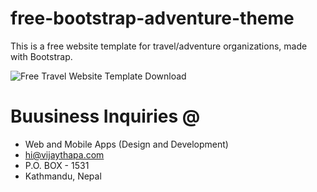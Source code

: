 # free-bootstrap-adventure-theme
This is a free website template for travel/adventure organizations, made with Bootstrap.

![Free Travel Website Template Download](https://2.bp.blogspot.com/-FtGxzUowN3w/XKB7xT6lLjI/AAAAAAAADg0/fGVZPKKQdGU0Y_jhVALdK8DCGjpYB2CowCLcBGAs/s640/Free%2BTravel%2BWebsite%2BDownload.jpg)

# Buusiness Inquiries @
- Web and Mobile Apps (Design and Development)
- hi@vijaythapa.com
- P.O. BOX - 1531
- Kathmandu, Nepal
